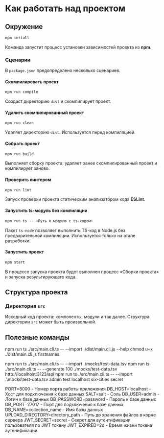 # Как работать над проектом

## Окружение

```bash
npm install
```

Команда запустит процесс установки зависимостей проекта из **npm**.

### Сценарии

В `package.json` предопределено несколько сценариев.

#### Скомпилировать проект

```bash
npm run compile
```

Создаст директорию `dist` и скомпилирует проект.

#### Удалить скомпилированный проект

```bash
npm run clean
```

Удаляет директорию `dist`. Используется перед компиляцией.

#### Собрать проект

```bash
npm run build
```

Выполняет сборку проекта: удаляет ранее скомпилированный проект и компилирует заново.

#### Проверить линтером

```bash
npm run lint
```

Запуск проверки проекта статическим анализатором кода **ESLint**.

#### Запустить ts-модуль без компиляции

```bash
npm run ts -- <Путь к модулю с ts-кодом>
```

Пакет `ts-node` позволяет выполнить TS-код в Node.js без предварительной компиляции. Используется только на этапе разработки.

#### Запустить проект

```bash
npm start
```

В процессе запуска проекта будет выполнен процесс «Сборки проекта» и запуска результирующего кода.

## Структура проекта

### Директория `src`

Исходный код проекта: компоненты, модули и так далее. Структура директории `src` может быть произвольной.

## Полезные команды

npm run ts ./src/main.cli.ts -- --import <path-to-mock>
./dist/main.cli.js --help
chmod u+x ./dist/main.cli.js
firstnames

npm run ts ./src/main.cli.ts -- --import ./mocks/test-data.tsv
npm run ts ./src/main.cli.ts -- --generate 100 ./mocks/test-data.tsv http://localhost:3123/api
npm run ts ./src/main.cli.ts -- --import .\mocks\test-data.tsv admin test localhost six-cities secret

PORT=8000 - Номер порта работы приложения
DB_HOST=localhost - Хост для подключения к базе данных
SALT=salt - Соль 
DB_USER=admin - Логин к базе данных 
DB_PASSWORD=password - Пароль к базе данных 
DB_PORT=27017 - Порт для подключения к базе данных
DB_NAME=collection_name - Имя базы данных 
UPLOAD_DIRECTORY=directory_path - Путь до хранения файлов в корне сервера 
JWT_SECRET=secret - Секрет для аутентификации пользователя по JWT токену 
JWT_EXPIRED=2d - Время жизни токена аутенификации
